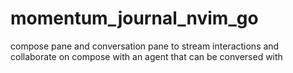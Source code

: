 # momentum_journal_nvim_go
compose pane and conversation pane to stream interactions and collaborate on compose with an agent that can be conversed with
